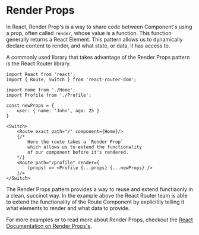 # Render Props

In React, Render Prop's is a way to share code between Component's using a prop, often called `render`, whose value is a function. This function generally returns a React Element. This pattern allows us to dynamically declare content to render, and what state, or data, it has access to.

A commonly used library that takes advantage of the Render Props pattern is the React Router library.

```
import React from 'react';
import { Route, Switch } from 'react-router-dom';

import Home from './Home';
import Profile from './Profile';

const newProps = {
    user: { name: 'John', age: 25 }
}

<Switch>
    <Route exact path="/" component={Home}/>
    {/*
        Here the route takes a `Render Prop`
        which allows us to extend the functionality
        of our component before it's rendered.
    */}
    <Route path="/profile" render={
        (props) => <Profile {...props} {...newProps} />
    }/>
</Switch>
```

The Render Props pattern provides a way to reuse and extend functiaonly in a clean, succinct way. In the example above the React Router team is able to extend the functionality of the Route Component by explicitily telling it what elements to render and what data to provide.

For more examples or to read more about Render Props, checkout the <a href="https://reactjs.org/docs/render-props.html">React Documentation on Render Props's</a>.
